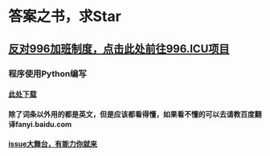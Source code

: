 # 答案之书，求Star

## [反对996加班制度，点击此处前往996.ICU项目](https://github.com/996icu/996.ICU)

### 程序使用Python编写

#### [此处下载](https://github.com/dudushsh2014/THE-BOOK-OF-ANSWERS/releases)

#### 除了词条以外用的都是英文，但是应该都看得懂，如果看不懂的可以去请教百度翻译fanyi.baidu.com

#### [issue大舞台，有能力你就来](https://github.com/chengwy2014/THE-BOOK-OF-ANSWERS/issues)

